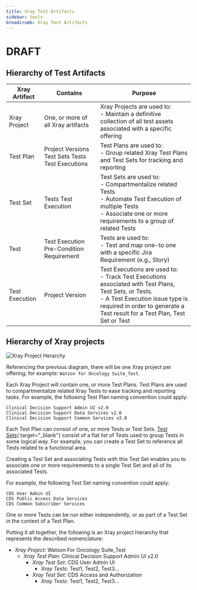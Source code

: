 ```yaml
---
title: Xray Test Artifacts
sidebar: tools
breadcrumb: Xray Test Artifacts
---
```

# DRAFT

## Hierarchy of Test Artifacts

| **Xray Artifact** | **Contains**                                     | **Purpose**                  |
|-------------------|--------------------------------------------------|------------------------------|
| Xray Project      | One, or more of all Xray artifacts               | Xray Projects are used to: <BR>- Maintain a definitive collection of all test assets associated with a specific offering  |
| Test Plan         | Project Versions Test Sets Tests Test Executions | Test Plans are used to: <BR>- Group related Xray Test Plans and Test Sets for tracking and reporting     |
| Test Set          | Tests Test Execution                             | Test Sets are used to: <BR>- Compartmentalize related Tests<BR>- Automate Test Execution of multiple Tests<BR>- Associate one or more requirements to a group of related Tests      |
| Test              | Test Execution Pre-Condition Requirement         | Tests are used to: <BR>- Test and map one-to one with a specific Jira Requirement (e.g., Story)          |
| Test Execution    | Project Version                                  | Test Executions are used to: <BR>- Track Test Executions associated with Test Plans, Test Sets, or Tests.<BR>- A Test Execution issue type is required in order to generate a Test result for a Test Plan, Test Set or Test |

## Hierarchy of Xray projects

![Xray Project Herarchy](https://pages.github.ibm.com/watson-health-playbook/resources/images/tools/xray/hierarchy.jpg)

Referencing the previous diagram, there will be one Xray project per offering; for example: `Watson for Oncology Suite_Test`.

Each Xray Project will contain one, or more Test Plans. Test Plans are used to compartmentalize related Xray Tests to ease tracking and reporting tasks. For example, the following Test Plan naming convention could apply:
```
Clinical Decision Support Admin UI v2.0
Clinical Decision Support Data Services v2.0
Clinical Decision Support Common Services v2.0
```
Each Test Plan can consist of one, or more Tests or Test Sets. [Test Sets](https://www.getxray.app/blog/5-tips-for-using-test-sets/){:target="_blank"} consist of a flat list of Tests used to group Tests in some logical way. For example, you can create a Test Set to reference all Tests related to a functional area.

Creating a Test Set and associating Tests with this Test Set enables you to associate one or more requirements to a single Test Set and all of its associated Tests.

For example, the following Test Set naming convention could apply:
```
CDS User Admin UI
CDS Public Access Data Services
CDS Common Subscriber Services
```
One or more Tests can be run either independently, or as part of a Test Set in the context of a Test Plan.

Putting it all together, the following is an Xray project hierarchy that represents the described nomenclature:

- *Xray Project:* Watson For Oncology Suite_Test
    - *Xray Test Plan:* Clinical Decision Support Admin UI v2.0
        - *Xray Test Set:* CDS User Admin UI
            - *Xray Tests:* Test1, Test2, Test3…
        - *Xray Test Set:* CDS Access and Authorization
            - *Xray Tests:* Test1, Test2, Test3…
